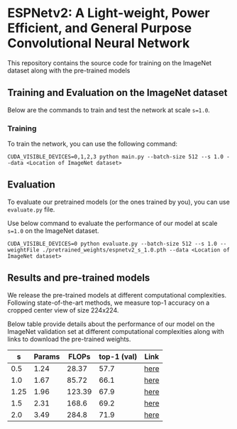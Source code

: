 # ESPNetv2: A Light-weight, Power Efficient, and General Purpose Convolutional Neural Network

This repository contains the source code for training on the ImageNet dataset along with the pre-trained models

## Training and Evaluation on the ImageNet dataset

Below are the commands to train and test the network at scale `s=1.0`.

### Training
To train the network, you can use the following command:

``` 
CUDA_VISIBLE_DEVICES=0,1,2,3 python main.py --batch-size 512 --s 1.0 --data <Location of ImageNet dataset>
```

## Evaluation
To evaluate our pretrained models (or the ones trained by you), you can use `evaluate.py` file.

Use below command to evaluate the performance of our model at scale `s=1.0` on the ImageNet dataset.
```
CUDA_VISIBLE_DEVICES=0 python evaluate.py --batch-size 512 --s 1.0 --weightFile ./pretrained_weights/espnetv2_s_1.0.pth --data <Location of ImageNet dataset>
```

## Results and pre-trained models
We release the pre-trained models at different computational complexities. Following state-of-the-art methods, we measure top-1 accuracy on a  
cropped center view of size 224x224.

Below table provide details about the performance of our model on the ImageNet validation set at different computational complexities along with links to download the pre-trained weights.


| s | Params | FLOPs  | top-1 (val) | Link |
| -------- |--------|--------|-------| -------|
| 0.5 | 1.24   | 28.37  | 57.7  | [here](pretrained_weights/espnetv2_s_0.5.pth) |
| 1.0 | 1.67   | 85.72  | 66.1  | [here](pretrained_weights/espnetv2_s_1.0.pth) |
| 1.25 | 1.96   | 123.39 | 67.9  | [here](pretrained_weights/espnetv2_s_1.25.pth) |
| 1.5 | 2.31   | 168.6  | 69.2  |  [here](pretrained_weights/espnetv2_s_1.5.pth) |
| 2.0 | 3.49   | 284.8  | 71.9  | [here](pretrained_weights/espnetv2_s_2.0.pth) |

